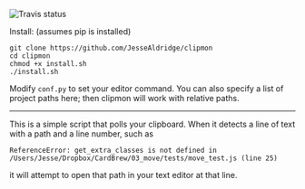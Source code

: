 ![Travis status](https://travis-ci.org/JesseAldridge/clipmon.svg?branch=master)

Install:  (assumes pip is installed)

    git clone https://github.com/JesseAldridge/clipmon
    cd clipmon
    chmod +x install.sh
    ./install.sh

Modify `conf.py` to set your editor command.
You can also specify a list of project paths here; then clipmon will work with relative paths.

-----

This is a simple script that polls your clipboard.
When it detects a line of text with a path and a line number, such as

    ReferenceError: get_extra_classes is not defined in /Users/Jesse/Dropbox/CardBrew/03_move/tests/move_test.js (line 25)

it will attempt to open that path in your text editor at that line.
